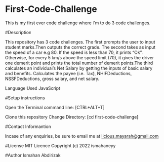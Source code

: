 # First-Code-Challenge
This is my first ever  code challenge where I'm to do 3 code challenges.

#Description

This repository has 3 code challenges. The first prompts the user to input student marks.Then outputs the correct grade. The second takes as input the speed of a car e.g 80. If the speed is less than 70, it prints “Ok”. Otherwise, for every 5 km/s above the speed limit (70), it gives the driver one demerit point and prints the total number of demerit points.The third calculates an individual’s Net Salary by getting the inputs of basic salary and benefits. Calculates the payee (i.e. Tax), NHIFDeductions, NSSFDeductions, gross salary, and net salary.

Language Used 
  JavaScript

#Setup instructions

Open the Terminal command line: [CTRL+ALT+T]

Clone this repository
Change Directory: [cd first-code-challenge]

#Contact Informantion

Incase of any enquiries, be sure to email me at
licious.mayarah@gmail.com

#License
MIT Licence
Copyright (c) 2022 ismahaneyy

#Author
Ismahan Abdirizak
